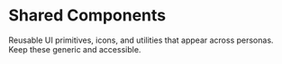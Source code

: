 # Shared Components

Reusable UI primitives, icons, and utilities that appear across personas. Keep these generic and accessible.
